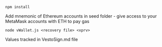 `npm install`

Add mnemonic of Ethereum accounts in seed folder - give access to your MetaMask accounts with ETH to pay gas

`node vWallet.js <recovery file> <xprv>`

Values tracked in VestoSign.md file